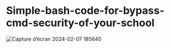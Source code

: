 # Simple-bash-code-for-bypass-cmd-security-of-your-school

![Capture d’écran 2024-02-07 185640](https://github.com/freeman649/Simple-bash-code-for-bypass-cmd-security-of-your-school/assets/108530916/d8cc2b1b-9e1b-4acd-81d3-9e204dad26d4)
